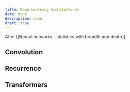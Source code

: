 ```yaml
---
title: Deep Learning Architectures
date: none
description: none
draft: true
---
```




After [[Neural networks - statistics with breadth and depth]]

## Convolution

## Recurrence

## Transformers